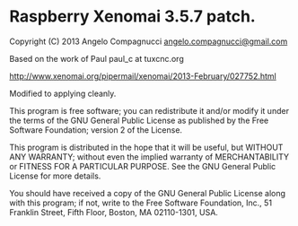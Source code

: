 # Raspberry Xenomai 3.5.7 patch.
Copyright (C) 2013  Angelo Compagnucci <angelo.compagnucci@gmail.com>

Based on the work of Paul paul_c at tuxcnc.org 

http://www.xenomai.org/pipermail/xenomai/2013-February/027752.html

Modified to applying cleanly.

This program is free software; you can redistribute it and/or
modify it under the terms of the GNU General Public License
as published by the Free Software Foundation; version 2
of the License.

This program is distributed in the hope that it will be useful,
but WITHOUT ANY WARRANTY; without even the implied warranty of
MERCHANTABILITY or FITNESS FOR A PARTICULAR PURPOSE.  See the
GNU General Public License for more details.

You should have received a copy of the GNU General Public License
along with this program; if not, write to the Free Software
Foundation, Inc., 51 Franklin Street, Fifth Floor, Boston, MA  02110-1301, USA.